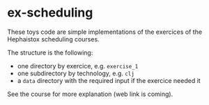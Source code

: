 # ex-scheduling

These toys code are simple implementations of the exercices of the Hephaistox scheduling courses.

The structure is the following:
* one directory by exercice, e.g. `exercise_1`
* one subdirectory by technology, e.g. `clj`
* a `data` directory with the required input if the exercice needed it

See the course for more explanation (web link is coming).
